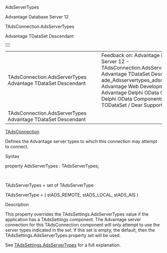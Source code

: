 AdsServerTypes




Advantage Database Server 12  

TAdsConnection.AdsServerTypes

Advantage TDataSet Descendant

|  |
| --- |
|  |

|  |  |  |  |  |
| --- | --- | --- | --- | --- |
| TAdsConnection.AdsServerTypes  Advantage TDataSet Descendant |  |  | Feedback on: Advantage Database Server 12 - TAdsConnection.AdsServerTypes Advantage TDataSet Descendant ade\_Adsservertypes\_adsconnection Advantage Web Development > Advantage Delphi OData Client > Delphi OData Components > TODataSet / Dear Support Staff, |  |
| TAdsConnection.AdsServerTypes  Advantage TDataSet Descendant |  |  |  |  |

[TAdsConnection](ade_tadsconnection_7.htm)

Defines the Advantage server types to which this connection may attempt to connect.

Syntax

property AdsServerTypes : TAdsServerTypes;

 

TAdsServerTypes = set of TAdsServerType

TAdsServerType = ( stADS\_REMOTE, stADS\_LOCAL, stADS\_AIS )

Description

This property overrides the TAdsSettings.AdsServerTypes value if the application has a TAdsSettings component. The Advantage server connection for this TAdsConnection component will only attempt to use the server types indicated in the set. If this set is empty, the default, then the TAdsSettings.AdsServerTypes property set will be used.

See [TAdsSettings.AdsServerTypes](ade_adsservertypes_adssettings.htm) for a full explanation.
